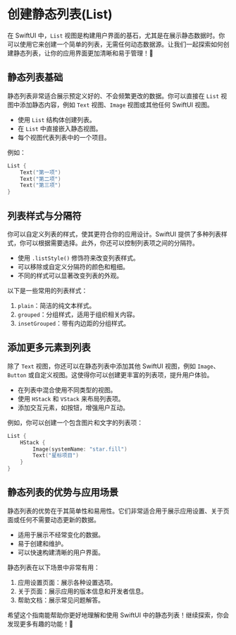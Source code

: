 ﻿# 创建静态列表(List)

在 SwiftUI 中，`List` 视图是构建用户界面的基石，尤其是在展示静态数据时。你可以使用它来创建一个简单的列表，无需任何动态数据源。让我们一起探索如何创建静态列表，让你的应用界面更加清晰和易于管理！🎉

## 静态列表基础

静态列表非常适合展示预定义好的、不会频繁更改的数据。你可以直接在 `List` 视图中添加静态内容，例如 `Text` 视图、`Image` 视图或其他任何 SwiftUI 视图。

*   使用 `List` 结构体创建列表。
*   在 `List` 中直接嵌入静态视图。
*   每个视图代表列表中的一个项目。

例如：

```swift
List {
    Text("第一项")
    Text("第二项")
    Text("第三项")
}
```

## 列表样式与分隔符

你可以自定义列表的样式，使其更符合你的应用设计。SwiftUI 提供了多种列表样式，你可以根据需要选择。此外，你还可以控制列表项之间的分隔符。

*   使用 `.listStyle()` 修饰符来改变列表样式。
*   可以移除或自定义分隔符的颜色和粗细。
*   不同的样式可以显著改变列表的外观。

以下是一些常用的列表样式：

1.  `plain`：简洁的纯文本样式。
2.  `grouped`：分组样式，适用于组织相关内容。
3.  `insetGrouped`：带有内边距的分组样式。

## 添加更多元素到列表

除了 `Text` 视图，你还可以在静态列表中添加其他 SwiftUI 视图，例如 `Image`、`Button` 或自定义视图。这使得你可以创建更丰富的列表项，提升用户体验。

*   在列表中混合使用不同类型的视图。
*   使用 `HStack` 和 `VStack` 来布局列表项。
*   添加交互元素，如按钮，增强用户互动。

例如，你可以创建一个包含图片和文字的列表项：

```swift
List {
    HStack {
        Image(systemName: "star.fill")
        Text("星标项目")
    }
}
```

## 静态列表的优势与应用场景

静态列表的优势在于其简单性和易用性。它们非常适合用于展示应用设置、关于页面或任何不需要动态更新的数据。

*   适用于展示不经常变化的数据。
*   易于创建和维护。
*   可以快速构建清晰的用户界面。

静态列表在以下场景中非常有用：

1.  应用设置页面：展示各种设置选项。
2.  关于页面：展示应用的版本信息和开发者信息。
3.  帮助文档：展示常见问题解答。

希望这个指南能帮助你更好地理解和使用 SwiftUI 中的静态列表！继续探索，你会发现更多有趣的功能！🚀